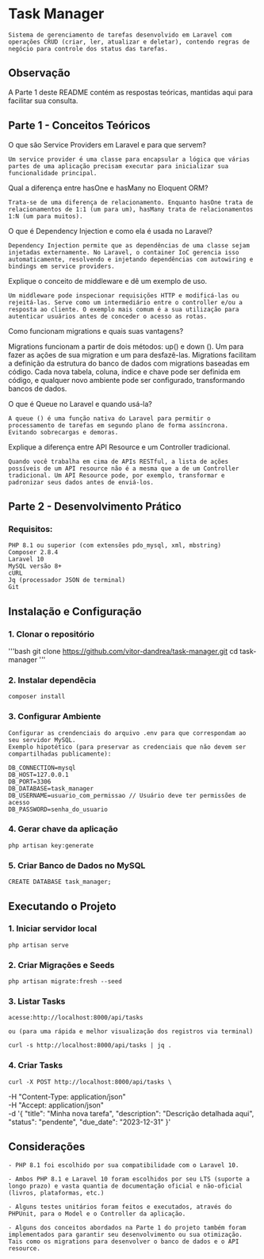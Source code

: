 # Task Manager

    Sistema de gerenciamento de tarefas desenvolvido em Laravel com operações CRUD (criar, ler, atualizar e deletar), contendo regras de negócio para controle dos status das tarefas.

## Observação
  
 A Parte 1 deste README contém as respostas teóricas, mantidas aqui para facilitar sua consulta.

## Parte 1 - Conceitos Teóricos

O que são Service Providers em Laravel e para que servem?

    Um service provider é uma classe para encapsular a lógica que várias partes de uma aplicação precisam executar para inicializar sua funcionalidade principal.

Qual a diferença entre hasOne e hasMany no Eloquent ORM?

    Trata-se de uma diferença de relacionamento. Enquanto hasOne trata de relacionamentos de 1:1 (um para um), hasMany trata de relacionamentos 1:N (um para muitos).

O que é Dependency Injection e como ela é usada no Laravel?

    Dependency Injection permite que as dependências de uma classe sejam injetadas externamente. No Laravel, o container IoC gerencia isso automaticamente, resolvendo e injetando dependências com autowiring e bindings em service providers.

Explique o conceito de middleware e dê um exemplo de uso.

    Um middleware pode inspecionar requisições HTTP e modificá-las ou rejeitá-las. Serve como um intermediário entre o controller e/ou a resposta ao cliente. O exemplo mais comum é a sua utilização para autenticar usuários antes de conceder o acesso as rotas.

Como funcionam migrations e quais suas vantagens?

 Migrations funcionam a partir de dois métodos: up() e down (). Um para fazer as ações de sua migration e um para desfazê-las. Migrations facilitam a definição da estrutura do banco de dados com migrations baseadas em código. Cada nova tabela, coluna, índice e chave pode ser definida em código, e qualquer novo ambiente pode ser configurado, transformando bancos de dados.

O que é Queue no Laravel e quando usá-la?

    A queue () é uma função nativa do Laravel para permitir o processamento de tarefas em segundo plano de forma assíncrona. Evitando sobrecargas e demoras.

Explique a diferença entre API Resource e um Controller tradicional.

    Quando você trabalha em cima de APIs RESTful, a lista de ações possíveis de um API resource não é a mesma que a de um Controller tradicional. Um API Resource pode, por exemplo, transformar e padronizar seus dados antes de enviá-los.


## Parte 2 - Desenvolvimento Prático

### Requisitos:

    PHP 8.1 ou superior (com extensões pdo_mysql, xml, mbstring)
    Composer 2.8.4
    Laravel 10
    MySQL versão 8+
    cURL
    Jq (processador JSON de terminal)
    Git

## Instalação e Configuração

### 1. Clonar o repositório
'''bash
    git clone https://github.com/vitor-dandrea/task-manager.git
    cd task-manager
'''

### 2. Instalar dependêcia

    composer install

### 3. Configurar Ambiente

    Configurar as crendenciais do arquivo .env para que correspondam ao seu servidor MySQL.
    Exemplo hipotético (para preservar as credenciais que não devem ser compartilhadas publicamente):

    DB_CONNECTION=mysql
    DB_HOST=127.0.0.1
    DB_PORT=3306
    DB_DATABASE=task_manager
    DB_USERNAME=usuario_com_permissao // Usuário deve ter permissões de acesso
    DB_PASSWORD=senha_do_usuario

    

### 4. Gerar chave da aplicação

    php artisan key:generate

### 5. Criar Banco de Dados no MySQL
    
    CREATE DATABASE task_manager;

## Executando o Projeto

### 1. Iniciar servidor local
    
    php artisan serve

### 2. Criar Migrações e Seeds

    php artisan migrate:fresh --seed

### 3. Listar Tasks

    acesse:http://localhost:8000/api/tasks

    ou (para uma rápida e melhor visualização dos registros via terminal)

    curl -s http://localhost:8000/api/tasks | jq .

### 4. Criar Tasks

    curl -X POST http://localhost:8000/api/tasks \
  -H "Content-Type: application/json" \
  -H "Accept: application/json" \
  -d '{
    "title": "Minha nova tarefa",
    "description": "Descrição detalhada aqui",
    "status": "pendente",
    "due_date": "2023-12-31"
  }'

## Considerações

    - PHP 8.1 foi escolhido por sua compatibilidade com o Laravel 10.
    
    - Ambos PHP 8.1 e Laravel 10 foram escolhidos por seu LTS (suporte a longo prazo) e vasta quantia de documentação oficial e não-oficial (livros, plataformas, etc.)

    - Alguns testes unitários foram feitos e executados, através do PHPUnit, para o Model e o Controller da aplicação. 

    - Alguns dos conceitos abordados na Parte 1 do projeto também foram implementados para garantir seu desenvolvimento ou sua otimização. Tais como os migrations para desenvolver o banco de dados e o API resource.

